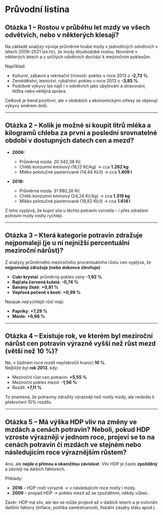 # Průvodní listina

## Otázka 1 – Rostou v průběhu let mzdy ve všech odvětvích, nebo v některých klesají?

Na základě analýzy vývoje průměrné hrubé mzdy v jednotlivých odvětvích v letech 2009–2021 lze říci, že mzdy dlouhodobě rostou. Nicméně v některých letech a v určitých odvětvích dochází k meziročním poklesům.

Například:
- Kulturní, zábavní a rekreační činnosti: pokles v roce 2013 o **-2,73 %**.
- Zemědělství, lesnictví, rybářství: pokles v roce 2013 o **-3,85 %**.
- Podobné výkyvy lze najít i v odvětvích jako ubytování a stravování, těžba nebo veřejná správa.

Celkově je trend pozitivní, ale v obdobích s ekonomickými otřesy se objevují výkyvy směrem dolů.

---

## Otázka 2 – Kolik je možné si koupit litrů mléka a kilogramů chleba za první a poslední srovnatelné období v dostupných datech cen a mezd?


- **2006:**
  - Průměrná mzda: 20 342,38 Kč
  - Chléb konzumní kmínový (16,12 Kč/kg) → cca **1.262 kg**
  - Mléko polotučné pasterované (14,44 Kč/l) → cca **1.409 l**

- **2018:**
  - Průměrná mzda: 31 980,26 Kč
  - Chléb konzumní kmínový (24,24 Kč/kg) → cca **1.319 kg**
  - Mléko polotučné pasterované (19,82 Kč/l) → cca **1.614 l**

Z toho vyplývá, že kupní síla u těchto potravin vzrostla – i přes zdražení potravin mzdy rostly rychleji.

---

## Otázka 3 – Která kategorie potravin zdražuje nejpomaleji (je u ní nejnižší percentuální meziroční nárůst)? 

Z analýzy průměrného meziročního procentuálního růstu cen vyplývá, že **nejpomaleji zdražuje (nebo dokonce zlevňuje)**:

- **Cukr krystal**: průměrný pokles ceny **-1,92 %**
- **Rajčata červená kulatá**: **-0,74 %**
- **Banány žluté**: **+0,81 %**
- **Vepřová pečeně s kostí**: **+0,99 %**

Naopak nejrychlejší růst mají:
- **Papriky**: **+7,29 %**
- **Máslo**: **+6,68 %**

---

## Otázka 4 – Existuje rok, ve kterém byl meziroční nárůst cen potravin výrazně vyšší než růst mezd (větší než 10 %)?

Ne, v žádném roce rozdíl nepřekročil hranici **10 %**.  
Nejblíže byl **rok 2013**, kdy:
- Meziroční růst cen potravin: **+5,55 %**
- Meziroční pokles mezd: **-1,56 %**
- Rozdíl: **+7,11 %**

To znamená, že potraviny zdražily výrazněji než rostly mzdy, ale nedošlo k překročení 10% rozdílu.

---

## Otázka 5 – Má výška HDP vliv na změny ve mzdách a cenách potravin? Neboli, pokud HDP vzroste výrazněji v jednom roce, projeví se to na cenách potravin či mzdách ve stejném nebo následujícím roce výraznějším růstem?

Ano, ale **nejde o přímou a okamžitou závislost**. Vliv HDP je často **zpožděný** a závislý na dalších faktorech.

Příklady:
- **2016** – HDP rostl výrazně → v následujícím roce rostly i mzdy.
- **2009** – propad HDP → pokles mezd až se zpožděním, někdy vůbec.

Závěr: HDP má vliv, ale ten se může projevit až v dalších letech a je ovlivněn dalšími faktory (inflace, politika zaměstnanosti, fiskální zásahy státu apod.).

